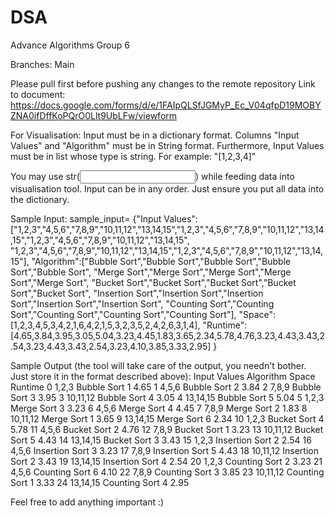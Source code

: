 # DSA
Advance Algorithms Group 6

Branches:
Main

Please pull first before pushing any changes to the remote repository
Link to document:
https://docs.google.com/forms/d/e/1FAIpQLSfJGMyP_Ec_V04qfpD19MOBYZNA0ifDffKoPQrO0Llt9UbLFw/viewform

For Visualisation:
Input must be in a dictionary format. Columns "Input Values" and "Algorithm" must be in String format. Furthermore, Input Values must be in list whose type is string.
For example:
"[1,2,3,4]"

You may use str(<input value>) while feeding data into visualisation tool.
Input can be in any order. Just ensure you put all data into the dictionary.

Sample Input:
sample_input= {"Input Values":["1,2,3","4,5,6","7,8,9","10,11,12","13,14,15","1,2,3","4,5,6","7,8,9","10,11,12","13,14,15","1,2,3","4,5,6","7,8,9","10,11,12","13,14,15",
                   "1,2,3","4,5,6","7,8,9","10,11,12","13,14,15","1,2,3","4,5,6","7,8,9","10,11,12","13,14,15"],
   "Algorithm":["Bubble Sort","Bubble Sort","Bubble Sort","Bubble Sort","Bubble Sort",
                "Merge Sort","Merge Sort","Merge Sort","Merge Sort","Merge Sort",
                "Bucket Sort","Bucket Sort","Bucket Sort","Bucket Sort","Bucket Sort",
                "Insertion Sort","Insertion Sort","Insertion Sort","Insertion Sort","Insertion Sort",
                "Counting Sort","Counting Sort","Counting Sort","Counting Sort","Counting Sort"],
   "Space":[1,2,3,4,5,3,4,2,1,6,4,2,1,5,3,2,3,5,2,4,2,6,3,1,4],
   "Runtime":[4.65,3.84,3.95,3.05,5.04,3.23,4.45,1.83,3.65,2.34,5.78,4.76,3.23,4.43,3.43,2.54,3.23,4.43,3.43,2.54,3.23,4.10,3.85,3.33,2.95]
   }

Sample Output (the tool will take care of the output, you needn't bother. Just store it in the format described above):
   Input Values       Algorithm  Space  Runtime
0         1,2,3     Bubble Sort      1     4.65
1         4,5,6     Bubble Sort      2     3.84
2         7,8,9     Bubble Sort      3     3.95
3      10,11,12     Bubble Sort      4     3.05
4      13,14,15     Bubble Sort      5     5.04
5         1,2,3      Merge Sort      3     3.23
6         4,5,6      Merge Sort      4     4.45
7         7,8,9      Merge Sort      2     1.83
8      10,11,12      Merge Sort      1     3.65
9      13,14,15      Merge Sort      6     2.34
10        1,2,3     Bucket Sort      4     5.78
11        4,5,6     Bucket Sort      2     4.76
12        7,8,9     Bucket Sort      1     3.23
13     10,11,12     Bucket Sort      5     4.43
14     13,14,15     Bucket Sort      3     3.43
15        1,2,3  Insertion Sort      2     2.54
16        4,5,6  Insertion Sort      3     3.23
17        7,8,9  Insertion Sort      5     4.43
18     10,11,12  Insertion Sort      2     3.43
19     13,14,15  Insertion Sort      4     2.54
20        1,2,3   Counting Sort      2     3.23
21        4,5,6   Counting Sort      6     4.10
22        7,8,9   Counting Sort      3     3.85
23     10,11,12   Counting Sort      1     3.33
24     13,14,15   Counting Sort      4     2.95

Feel free to add anything important :)
